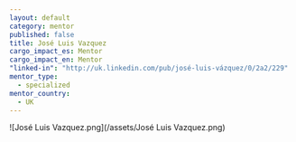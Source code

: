 ```yaml
---
layout: default
category: mentor
published: false
title: José Luis Vazquez
cargo_impact_es: Mentor
cargo_impact_en: Mentor
"linked-in": "http://uk.linkedin.com/pub/josé-luis-vázquez/0/2a2/229"
mentor_type: 
  - specialized
mentor_country: 
  - UK
---
```


![José Luis Vazquez.png](/assets/José Luis Vazquez.png)

